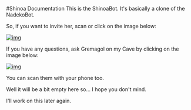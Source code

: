 #Shinoa Documentation
This is the ShinoaBot. It's basically a clone of the NadekoBot.

So, if you want to invite her, scan or click on the image below:

[![img][img2]](http://bit.ly/InvShinoa)

If you have any questions, ask Gremagol on my Cave by clicking on the image below:

[![img][img1]](http://bit.ly/ShinoaDiscordCave)

You can scan them with your phone too.

Well it will be a bit empty here so... I hope you don't mind.

I'll work on this later again.

[img1]: http://i.imgur.com/5tIROJ8.png
[img2]: http://i.imgur.com/lzLvYBP.png